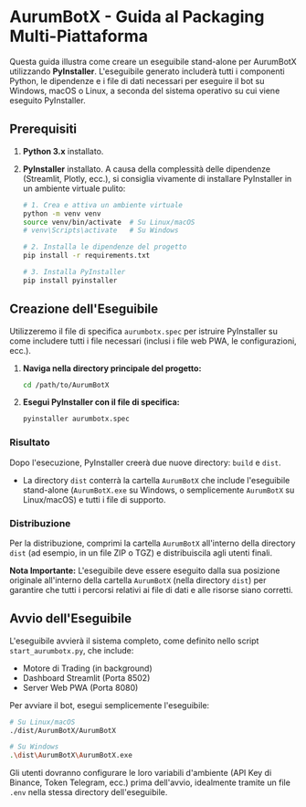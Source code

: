 # AurumBotX - Guida al Packaging Multi-Piattaforma

Questa guida illustra come creare un eseguibile stand-alone per AurumBotX utilizzando **PyInstaller**. L'eseguibile generato includerà tutti i componenti Python, le dipendenze e i file di dati necessari per eseguire il bot su Windows, macOS o Linux, a seconda del sistema operativo su cui viene eseguito PyInstaller.

## Prerequisiti

1.  **Python 3.x** installato.
2.  **PyInstaller** installato. A causa della complessità delle dipendenze (Streamlit, Plotly, ecc.), si consiglia vivamente di installare PyInstaller in un ambiente virtuale pulito:

    ```bash
    # 1. Crea e attiva un ambiente virtuale
    python -m venv venv
    source venv/bin/activate  # Su Linux/macOS
    # venv\Scripts\activate   # Su Windows

    # 2. Installa le dipendenze del progetto
    pip install -r requirements.txt

    # 3. Installa PyInstaller
    pip install pyinstaller
    ```

## Creazione dell'Eseguibile

Utilizzeremo il file di specifica `aurumbotx.spec` per istruire PyInstaller su come includere tutti i file necessari (inclusi i file web PWA, le configurazioni, ecc.).

1.  **Naviga nella directory principale del progetto:**

    ```bash
    cd /path/to/AurumBotX
    ```

2.  **Esegui PyInstaller con il file di specifica:**

    ```bash
    pyinstaller aurumbotx.spec
    ```

### Risultato

Dopo l'esecuzione, PyInstaller creerà due nuove directory: `build` e `dist`.

-   La directory `dist` conterrà la cartella `AurumBotX` che include l'eseguibile stand-alone (`AurumBotX.exe` su Windows, o semplicemente `AurumBotX` su Linux/macOS) e tutti i file di supporto.

### Distribuzione

Per la distribuzione, comprimi la cartella `AurumBotX` all'interno della directory `dist` (ad esempio, in un file ZIP o TGZ) e distribuiscila agli utenti finali.

**Nota Importante:** L'eseguibile deve essere eseguito dalla sua posizione originale all'interno della cartella `AurumBotX` (nella directory `dist`) per garantire che tutti i percorsi relativi ai file di dati e alle risorse siano corretti.

## Avvio dell'Eseguibile

L'eseguibile avvierà il sistema completo, come definito nello script `start_aurumbotx.py`, che include:

-   Motore di Trading (in background)
-   Dashboard Streamlit (Porta 8502)
-   Server Web PWA (Porta 8080)

Per avviare il bot, esegui semplicemente l'eseguibile:

```bash
# Su Linux/macOS
./dist/AurumBotX/AurumBotX

# Su Windows
.\dist\AurumBotX\AurumBotX.exe
```

Gli utenti dovranno configurare le loro variabili d'ambiente (API Key di Binance, Token Telegram, ecc.) prima dell'avvio, idealmente tramite un file `.env` nella stessa directory dell'eseguibile.

